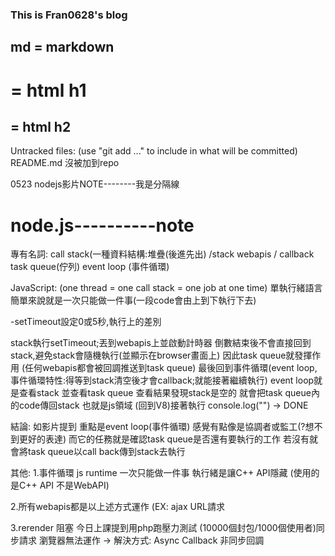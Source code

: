 ### This is Fran0628's blog 
## md = markdown 
# = html h1 
## = html h2

Untracked files:
  (use "git add <file>..." to include in what will be committed)
        README.md 
沒被加到repo

0523 nodejs影片NOTE--------我是分隔線

# node.js----------note

專有名詞:
call stack(一種資料結構:堆疊(後進先出) /stack webapis / callback task queue(佇列) 
event loop (事件循環)

JavaScript:
(one thread = one call stack = one job at one time)
單執行緒語言 簡單來說就是一次只能做一件事(一段code會由上到下執行下去)

-setTimeout設定0或5秒,執行上的差別

stack執行setTimeout;丟到webapis上並啟動計時器
倒數結束後不會直接回到stack,避免stack會隨機執行(並顯示在browser畫面上)
因此task queue就發揮作用 (任何webapis都會被回調推送到task queue)
最後回到事件循環(event loop,事件循環特性:得等到stack清空後才會callback;就能接著繼續執行)
event loop就是查看stack 並查看task queue
查看結果發現stack是空的 就會把task queue內的code傳回stack 
也就是js領域 (回到V8)接著執行 console.log("") -> DONE

結論:
如影片提到 重點是event loop(事件循環) 感覺有點像是協調者或監工(?想不到更好的表達)
而它的任務就是確認task queue是否還有要執行的工作 
若沒有就會將task queue以call back傳到stack去執行

其他: 
1.事件循環 
js runtime 一次只能做一件事
執行緒是讓C++ API隱藏
(使用的是C++ API 不是WebAPI)

2.所有webapis都是以上述方式運作 (EX: ajax URL請求 

3.rerender 阻塞 
今日上課提到用php跑壓力測試 (10000個封包/1000個使用者)同步請求 瀏覽器無法運作 
-> 解決方式: Async Callback 非同步回調

